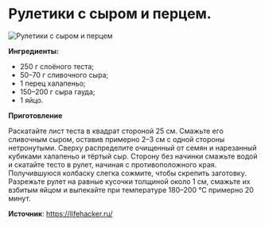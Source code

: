 # Рулетики с сыром и перцем.

![Рулетики с сыром и перцем](/images/Kulinar/Vipechka/ruletiki_perec.jpg 'Рулетики с сыром и перцем')

**Ингредиенты:**

- 250 г слоёного теста;
- 50–70 г сливочного сыра;
- 1 перец халапеньо;
- 150–200 г сыра гауда;
- 1 яйцо.

**Приготовление**

Раскатайте лист теста в квадрат стороной 25 см. Смажьте его сливочным сыром, оставив примерно 2–3 см с одной стороны нетронутыми. Сверху распределите очищенный от семян и нарезанный кубиками халапеньо и тёртый сыр. Сторону без начинки смажьте водой и скатайте тесто в рулет, начиная с противоположного края. Получившуюся колбаску слегка сожмите, чтобы скрепить заготовку. Разрежьте рулет на равные кусочки толщиной около 1 см, смажьте их взбитым яйцом и выпекайте при температуре 180–200 °С примерно 20 минут.

**Источник**: https://lifehacker.ru/
